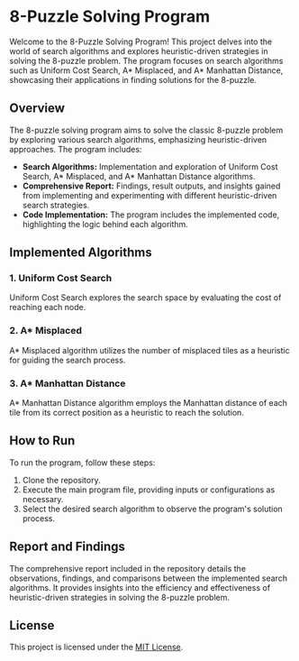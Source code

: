 # 8-Puzzle Solving Program

Welcome to the 8-Puzzle Solving Program! This project delves into the world of search algorithms and explores heuristic-driven strategies in solving the 8-puzzle problem. The program focuses on search algorithms such as Uniform Cost Search, A* Misplaced, and A* Manhattan Distance, showcasing their applications in finding solutions for the 8-puzzle.

## Overview

The 8-puzzle solving program aims to solve the classic 8-puzzle problem by exploring various search algorithms, emphasizing heuristic-driven approaches. The program includes:

- **Search Algorithms:** Implementation and exploration of Uniform Cost Search, A* Misplaced, and A* Manhattan Distance algorithms.
- **Comprehensive Report:** Findings, result outputs, and insights gained from implementing and experimenting with different heuristic-driven search strategies.
- **Code Implementation:** The program includes the implemented code, highlighting the logic behind each algorithm.

## Implemented Algorithms

### 1. Uniform Cost Search
Uniform Cost Search explores the search space by evaluating the cost of reaching each node.

### 2. A* Misplaced
A* Misplaced algorithm utilizes the number of misplaced tiles as a heuristic for guiding the search process.

### 3. A* Manhattan Distance
A* Manhattan Distance algorithm employs the Manhattan distance of each tile from its correct position as a heuristic to reach the solution.

## How to Run

To run the program, follow these steps:

1. Clone the repository.
2. Execute the main program file, providing inputs or configurations as necessary.
3. Select the desired search algorithm to observe the program's solution process.

## Report and Findings

The comprehensive report included in the repository details the observations, findings, and comparisons between the implemented search algorithms. It provides insights into the efficiency and effectiveness of heuristic-driven strategies in solving the 8-puzzle problem.

## License

This project is licensed under the [MIT License](LICENSE).

